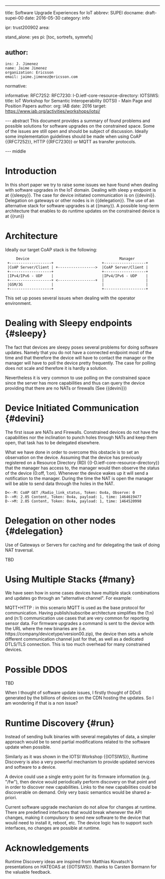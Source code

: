 ---
title: Software Upgrade Experiences for IoT
abbrev: SUPEI
docname: draft-supei-00
date: 2016-05-30
category: info

ipr: trust200902
area:

stand_alone: yes
pi: [toc, sortrefs, symrefs]

author:
 -
    ins: J. Jimenez
    name: Jaime Jimenez
    organization: Ericsson
    email: jaime.jimenez@ericsson.com

normative:

informative:
  RFC7252:
  RFC7230:
  I-D.ietf-core-resource-directory:
  IOTSIWS:
    title: IoT Workshop for Semantic Interoperability (IOTSI) - Main Page and Position Papers
    author: 
      org: IAB
    date: 2016
    target: https://www.iab.org/activities/workshops/iotsi/


--- abstract
This document provides a summary of found problems and possible solutions for software upgrades on the constrained space. Some of the issues are still open and should be subject of discussion. Ideally some implementation guidelines should be made when using CoAP {{RFC7252}}, HTTP {{RFC7230}} or MQTT as transfer protocols.

--- middle

Introduction
============

In this short paper we try to raise some issues we have found when dealing with software upgrades in the IoT domain. Dealing with sleep y endpoint is at {{sleepy}}. The case for device initiated communication is on {{devini}}. Delegation on gateways or other nodes is in {{delegation}}. The use of an alternative stack for software upgrades is at {{many}}. A possible long-term architecture that enables to do runtime updates on the constrained device is at {{run}} 

Architecture
============

Ideally our target CoAP stack is the following:


         Device                                         Manager
     +-------------------+                      +-------------------+
     |CoAP Server/Client | +----------------->  |CoAP Server/Client |
     +-------------------+                      +-------------------+
     |IPv4/IPv6 - UDP    |                      |IPv4/IPv6 - UDP    |
     +-------------------+ <-----------------+  |                   |
     |GSM/3G             |                      |                   |
     +-------------------+                      +-------------------+

This set up poses several issues when dealing with the operator environment.


Dealing with Sleepy endpoints {#sleepy}
=============================

The fact that devices are sleepy poses several problems for doing software updates. Namely that you do not have a connected endpoint most of the time and that therefore the device will have to contact the manager or the manager will have to poll the device pretty frequently. The case for polling does not scale and therefore it is hardly a solution. 

Nevertheless it is very common to use polling on the constrained space since the server has more capabilities and thus can query the device providing that there are no NATs or firewalls (See {{devini}})


Device Initiated Communication {#devini}
==============================

The first issue are NATs and Firewalls. Constrained devices do not have the capabilities nor the inclination to punch holes through NATs and keep them open, that task has to be delegated elsewhere. 

What we have done in order to overcome this obstacle is to set an observation on the device. Assuming that the device has previously registered on a Resource Directory (RD) {{I-D.ietf-core-resource-directory}} that the manager has access to, the manager would then observe the status of the device (0:off, 1:on). Whenever the device wakes up it will send a notification to the manager. During the time the NAT is open the manager will be able to send data through the holes in the NAT.

~~~~~~~~~~~
D<--M: CoAP GET /Radio_link_status, Token: 0x4a, Observe: 0  
D-->M: 2.05 Content, Token: 0x4a, payload: 1, time: 1464619477
D-->M: 2.05 Content, Token: 0x4a, payload: 1, time: 1464520998
~~~~~~~~~~~

Delegation on other nodes {#delegation}
=========================

Use of Gateways or Servers for caching and for delegating the task of doing NAT traversal.  

TBD

Using Multiple Stacks {#many}
=====================

We have seen how in some cases devices have multiple stack combinations and updates go through an "alternative channel". For example:

MQTT+HTTP
: in this scenario MQTT is used as the base protocol for communication. Having publish/subscribe architecture simplifies the (1:n) and (n:1) communication use cases that are very common for reporting sensor data. For firmware upgrades a command is sent to the device with the URL where the new binaries are (i.e. https://company/devicetype/version00.zip), the device then sets a whole different communication channel just for that, as well as a dedicated DTLS/TLS connection. This is too much overhead for many constrained devices. 

Possible DDOS
==============

TBD

When I thought of software update issues, I firstly thought of DDoS generated by the billions of devices on the CDN hosting the updates. So I am wondering if that is a non issue? 

Runtime Discovery {#run}
=================

Instead of sending bulk binaries with several megabytes of data, a simpler approach would be to send partial modifications related to the software update when possible. 

Similarly as it was shown in the IOTSI Workshop {{IOTSIWS}}, Runtime Discovery is also a very powerful mechanism to provide updated services and software to a device.

A device could use a single entry point for its firmware information (e.g. "/fw"), then device would periodically perform discovery on that point and in order to discover new capabilities. Links to the new capabilities could be discoverable on demand. Only very basic semantics would be shared a-priori.

Current software upgrade mechanism do not allow for changes at runtime. There are predefined interfaces that would break whenever the API changes, making it compulsory to send new software to the device that would need to install it, reboot, etc. The device logic has to support such interfaces, no changes are possible at runtime. 


Acknowledgements
=================

Runtime Discovery ideas are inspired from Matthias Kovatsch's presentations on HATEOAS at {{IOTSIWS}}. thanks to Carsten Bormann for the valuable feedback.

